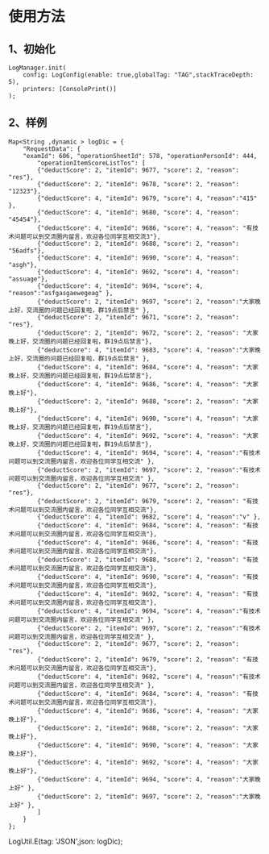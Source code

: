 
# 使用方法

## 1、初始化
    LogManager.init(
        config: LogConfig(enable: true,globalTag: "TAG",stackTraceDepth: 5),
        printers: [ConsolePrint()]
    );
## 2、样例
    Map<String ,dynamic > logDic = {
        "RequestData": {
        "examId": 606, "operationSheetId": 578, "operationPersonId": 444,
            "operationItemScoreListTos": [
            {"deductScore": 2, "itemId": 9677, "score": 2, "reason": "res"},
            {"deductScore": 2, "itemId": 9678, "score": 2, "reason": "12323"},
            {"deductScore": 4, "itemId": 9679, "score": 4, "reason":"415" },
            {"deductScore": 4, "itemId": 9680, "score": 4, "reason": "45454"},
            {"deductScore": 4, "itemId": 9686, "score": 4, "reason": "有技术问题可以到交流圈内留言，欢迎各位同学互相交流3"},
            {"deductScore": 2, "itemId": 9688, "score": 2, "reason": "56adfs"},
            {"deductScore": 4, "itemId": 9690, "score": 4, "reason": "asgh"},
            {"deductScore": 4, "itemId": 9692, "score": 4, "reason": "assuage"},
            {"deductScore": 4, "itemId": 9694, "score": 4, "reason":"asfgasgaewegeag" },
            {"deductScore": 2, "itemId": 9697, "score": 2, "reason":"大家晚上好，交流圈的问题已经回复啦，群19点后禁言" },
            {"deductScore": 2, "itemId": 9671, "score": 2, "reason": "res"},
            {"deductScore": 2, "itemId": 9672, "score": 2, "reason": "大家晚上好，交流圈的问题已经回复啦，群19点后禁言"},
            {"deductScore": 4, "itemId": 9683, "score": 4, "reason":"大家晚上好，交流圈的问题已经回复啦，群19点后禁言" },
            {"deductScore": 4, "itemId": 9684, "score": 4, "reason": "大家晚上好，交流圈的问题已经回复啦，群19点后禁言"},
            {"deductScore": 4, "itemId": 9686, "score": 4, "reason": "大家晚上好"},
            {"deductScore": 2, "itemId": 9688, "score": 2, "reason": "大家晚上好"},
            {"deductScore": 4, "itemId": 9690, "score": 4, "reason": "大家晚上好，交流圈的问题已经回复啦，群19点后禁言"},
            {"deductScore": 4, "itemId": 9692, "score": 4, "reason": "大家晚上好，交流圈的问题已经回复啦，群19点后禁言"},
            {"deductScore": 4, "itemId": 9694, "score": 4, "reason":"有技术问题可以到交流圈内留言，欢迎各位同学互相交流" },
            {"deductScore": 2, "itemId": 9697, "score": 2, "reason":"有技术问题可以到交流圈内留言，欢迎各位同学互相交流" },
            {"deductScore": 2, "itemId": 9677, "score": 2, "reason": "res"},
            {"deductScore": 2, "itemId": 9679, "score": 2, "reason": "有技术问题可以到交流圈内留言，欢迎各位同学互相交流"},
            {"deductScore": 4, "itemId": 9682, "score": 4, "reason":"v" },
            {"deductScore": 4, "itemId": 9684, "score": 4, "reason": "有技术问题可以到交流圈内留言，欢迎各位同学互相交流"},
            {"deductScore": 4, "itemId": 9686, "score": 4, "reason": "有技术问题可以到交流圈内留言，欢迎各位同学互相交流"},
            {"deductScore": 2, "itemId": 9688, "score": 2, "reason": "有技术问题可以到交流圈内留言，欢迎各位同学互相交流"},
            {"deductScore": 4, "itemId": 9690, "score": 4, "reason": "有技术问题可以到交流圈内留言，欢迎各位同学互相交流"},
            {"deductScore": 4, "itemId": 9692, "score": 4, "reason": "有技术问题可以到交流圈内留言，欢迎各位同学互相交流"},
            {"deductScore": 4, "itemId": 9694, "score": 4, "reason":"有技术问题可以到交流圈内留言，欢迎各位同学互相交流" },
            {"deductScore": 2, "itemId": 9697, "score": 2, "reason":"有技术问题可以到交流圈内留言，欢迎各位同学互相交流" },
            {"deductScore": 2, "itemId": 9677, "score": 2, "reason": "res"},
            {"deductScore": 2, "itemId": 9679, "score": 2, "reason": "有技术问题可以到交流圈内留言，欢迎各位同学互相交流"},
            {"deductScore": 4, "itemId": 9682, "score": 4, "reason":"有技术问题可以到交流圈内留言，欢迎各位同学互相交流" },
            {"deductScore": 4, "itemId": 9684, "score": 4, "reason": "有技术问题可以到交流圈内留言，欢迎各位同学互相交流"},
            {"deductScore": 4, "itemId": 9686, "score": 4, "reason": "大家晚上好"},
            {"deductScore": 2, "itemId": 9688, "score": 2, "reason": "大家晚上好"},
            {"deductScore": 4, "itemId": 9690, "score": 4, "reason": "大家晚上好"},
            {"deductScore": 4, "itemId": 9692, "score": 4, "reason": "大家晚上好"},
            {"deductScore": 4, "itemId": 9694, "score": 4, "reason":"大家晚上好" },
            {"deductScore": 2, "itemId": 9697, "score": 2, "reason":"大家晚上好" },
            ]
        }
    };
LogUtil.E(tag: 'JSON',json: logDic);